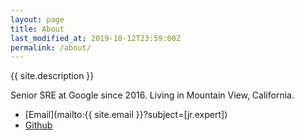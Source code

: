 ```yaml
---
layout: page
title: About
last_modified_at: 2019-10-12T23:59:00Z
permalink: /about/
---
```


{{ site.description }}

Senior SRE at Google since 2016. Living in Mountain View, California.

* [Email](mailto:{{ site.email }}?subject=[jr.expert])
* [Github](https://github.com/jeanralphaviles)
